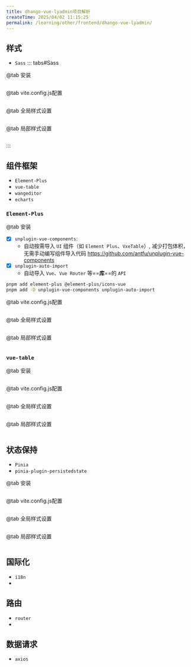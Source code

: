 ```yaml
---
title: dhango-vue-lyadmin项目解析
createTime: 2025/04/02 11:15:25
permalink: /learning/other/frontend/dhango-vue-lyadmin/
---
```


## 样式 
- `Sass`
::: tabs#Sass

@tab 安装

```bash
```

@tab vite.config.js配置

```javescript
```

@tab 全局样式设置

```javescript
```

@tab 局部样式设置
```javescript
```

:::

## 组件框架
- `Element-Plus`
- `vue-table`
- `wangeditor`
- `echarts`

### `Element-Plus`

@tab 安装

- [X] `unplugin-vue-components`: 
    - 自动按需导入 `UI` 组件（如 `Element Plus`、`VxeTable`）, 减少打包体积，无需手动编写组件导入代码 https://github.com/antfu/unplugin-vue-components
- [X] `unplugin-auto-import`
    - 自动导入 `Vue`、`Vue Router` 等==**库**==的 `API`

```bash
pnpm add element-plus @element-plus/icons-vue
pnpm add -D unplugin-vue-components unplugin-auto-import
```

@tab vite.config.js配置

```javescript
```

@tab 全局样式设置

```javescript
```

@tab 局部样式设置
```javescript
```


### `vue-table`

@tab 安装

```bash
```

@tab vite.config.js配置

```javescript
```

@tab 全局样式设置

```javescript
```

@tab 局部样式设置
```javescript
```

## 状态保持 
- `Pinia`
- `pinia-plugin-persistedstate`

@tab 安装

```bash
```

@tab vite.config.js配置

```javescript
```

@tab 全局样式设置

```javescript
```

@tab 局部样式设置
```javescript
```

## 国际化 
- `i18n`
- 

## 路由 
- `router`
- 

## 数据请求 
- `axios`

